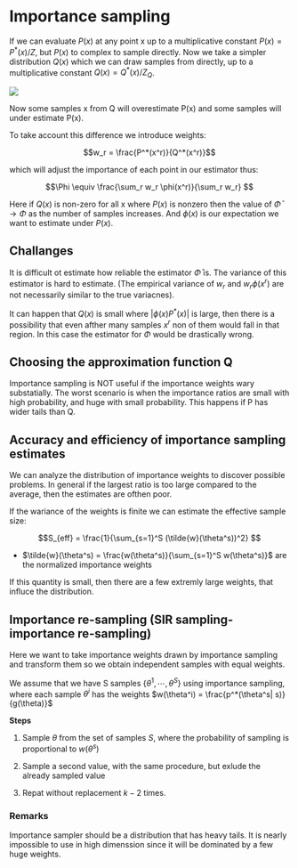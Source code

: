 # Importance sampling

If we can evaluate $P(x)$ at any point x up to a multiplicative constant $P(x) = P^*(x)/Z$, but $P(x)$ to complex to sample directly. Now we take a simpler distribution $Q(x)$ which we can draw samples from directly, up to a multiplicative constant $Q(x) =Q^*(x) / Z_Q$.

![](../.images/machine_learning/importance_sampling.png)

Now some samples x from Q will overestimate P(x) and some samples will under estimate P(x).

To take account this difference we introduce weights:

$$w_r = \frac{P^*(x^r)}{Q^*(x^r)}$$

which will adjust the importance of each point in our estimator thus:

$$\Phi \equiv \frac{\sum_r w_r \phi(x^r)}{\sum_r w_r} $$

Here if $Q(x)$ is non-zero for all x where $P(x)$ is nonzero then the value of $\bar{\Phi } \rightarrow \Phi$ as the number of samples increases. And $\phi(x)$ is our expectation we want to estimate under $P(x)$.

## Challanges
It is difficult ot estimate how reliable the estimator $\bar{\Phi}$ is. The variance of this estimator is hard to estimate. (The empirical variance of $w_r$ and $w_r \phi(x^r)$ are not necessarily similar to the true variacnes). 

It can happen that $Q(x)$ is small where $|\phi(x)P^*(x)|$ is large, then there is a possibility that even afther many samples $x^r$ non of them would fall in that region. In this case the estimator for $\Phi$ would be drastically wrong. 

## Choosing the approximation function Q

Importance sampling is NOT useful if the importance weights wary substatially. The worst scenario is when the importance ratios are small with high probability, and huge with small probability. This happens if P has wider tails than Q. 



## Accuracy and efficiency of importance sampling estimates

We can analyze the distribution of importance weights to discover possible problems. In general if the largest ratio is too large compared to the average, then the estimates are ofthen poor.

If the wariance of the weights is finite we can estimate the effective sample size:

$$S_{eff} = \frac{1}{\sum_{s=1}^S (\tilde{w}(\theta^s))^2} $$

* $\tilde{w}(\theta^s) = \frac{w(\theta^s)}{\sum_{s=1}^S w(\theta^s)}$ are the normalized importance weights

If this quantity is small, then there are a few extremly large weights, that influce the distribution. 



## Importance re-sampling (SIR sampling-importance re-sampling)

Here we want to take importance weights drawn by importance sampling and transform them so we obtain independent samples with equal weights.

We assume that we have S samples $\{ \theta^1, \cdots, \theta^S \}$ using importance sampling, where each sample $\theta^i$ has the weights $w(\theta^i) = \frac{p^*(\theta^s| s)}{g(\theta)}$

**Steps**

1. Sample $\theta$ from the set of samples $S$, where the probability of sampling is proportional to $w(\theta^s)$

2. Sample a second value, with the same procedure, but exlude the already sampled value
3. Repat without replacement $k-2$ times. 

### Remarks
Importance sampler should be a distribution that has heavy tails. 
It is nearly impossible to use in high dimenssion since it will be dominated by a few huge weights. 